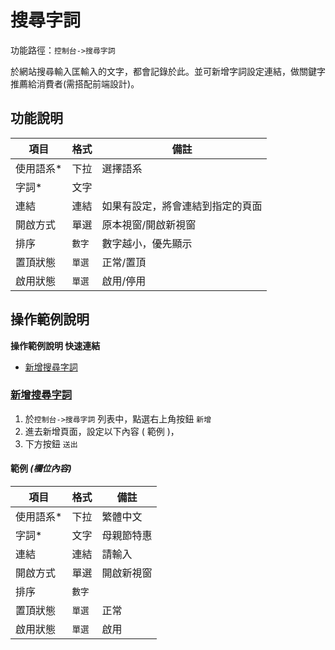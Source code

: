 # 搜尋字詞


功能路徑：`控制台->搜尋字詞`

於網站搜尋輸入匡輸入的文字，都會記錄於此。並可新增字詞設定連結，做關鍵字推薦給消費者(需搭配前端設計)。


  
##  功能說明

| 項目  | 格式 | 備註 |
|---|---|---|
|使用語系*|下拉|選擇語系|
|字詞*|文字||
|連結|連結|如果有設定，將會連結到指定的頁面|
|開啟方式|單選|原本視窗/開啟新視窗|
|排序|`數字`|數字越小，優先顯示|
|置頂狀態|`單選`|正常/置頂|
|啟用狀態|`單選`|啟用/停用|


##  操作範例說明

**操作範例說明 快速連結**

* [新增搜尋字詞](/guide/search-keyword#新增搜尋字詞)

### [新增搜尋字詞](/guide/search-keyword#新增搜尋字詞)

1. 於`控制台->搜尋字詞` 列表中，點選右上角按鈕 `新增` 
2. 進去新增頁面，設定以下內容 ( 範例 )，
3. 下方按鈕 `送出`

#### 範例 _(欄位內容)_


| 項目  | 格式 | 備註 |
|---|---|---|
|使用語系*|下拉|繁體中文|
|字詞*|文字|母親節特惠|
|連結|連結|請輸入|
|開啟方式|單選|開啟新視窗|
|排序|`數字`||
|置頂狀態|`單選`|正常|
|啟用狀態|`單選`|啟用|